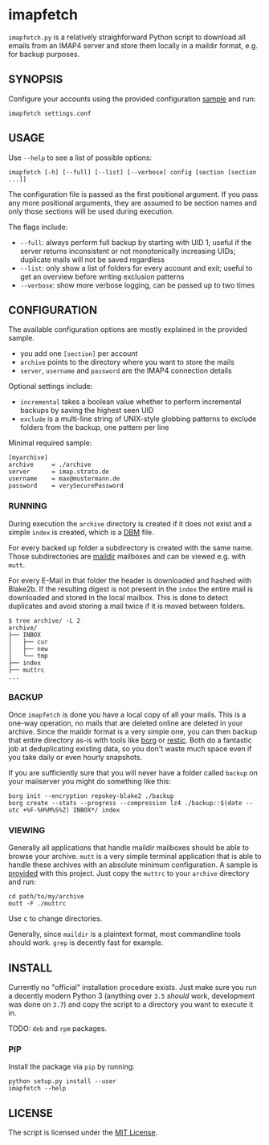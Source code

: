 # imapfetch

`imapfetch.py` is a relatively straighforward Python script to download all emails from an IMAP4
server and store them locally in a maildir format, e.g. for backup purposes.

## SYNOPSIS

Configure your accounts using the provided configuration [sample](assets/settings.conf.sample) and
run:

    imapfetch settings.conf

## USAGE

Use `--help` to see a list of possible options:

    imapfetch [-h] [--full] [--list] [--verbose] config [section [section ...]]

The configuration file is passed as the first positional argument. If you pass any more positional
arguments, they are assumed to be section names and only those sections will be used during
execution.

The flags include:

- `--full`: always perform full backup by starting with UID 1; useful if the server returns
  inconsistent or not monotonically increasing UIDs; duplicate mails will not be saved regardless
- `--list`: only show a list of folders for every account and exit; useful to get an overview before
  writing exclusion patterns
- `--verbose`: show more verbose logging, can be passed up to two times

## CONFIGURATION

The available configuration options are mostly explained in the provided sample.

- you add one `[section]` per account
- `archive` points to the directory where you want to store the mails
- `server`, `username` and `password` are the IMAP4 connection details

Optional settings include:

- `incremental` takes a boolean value whether to perform incremental backups by saving the highest
  seen UID
- `exclude` is a multi-line string of UNIX-style globbing patterns to exclude folders from the
  backup, one pattern per line

Minimal required sample:

    [myarchive]
    archive     = ./archive
    server      = imap.strato.de
    username    = max@mustermann.de
    password    = verySecurePassword

### RUNNING

During execution the `archive` directory is created if it does not exist and a simple `index` is
created, which is a [DBM](https://www.gnu.org/software/gdbm/) file.

For every backed up folder a subdirectory is created with the same name. Those subdirectories are
[maildir](http://www.qmail.org/man/man5/maildir.html) mailboxes and can be viewed e.g. with `mutt`.

For every E-Mail in that folder the header is downloaded and hashed with Blake2b. If the resulting
digest is not present in the `index` the entire mail is downloaded and stored in the local mailbox.
This is done to detect duplicates and avoid storing a mail twice if it is moved between folders.

    $ tree archive/ -L 2
    archive/
    ├── INBOX
    │   ├── cur
    │   ├── new
    │   └── tmp
    ├── index
    ├── muttrc
    ...

### BACKUP

Once `imapfetch` is done you have a local copy of all your mails. This is a one-way operation, no
mails that are deleted online are deleted in your archive. Since the maildir format is a very simple
one, you can then backup that entire directory as-is with tools like
[borg](https://www.borgbackup.org/) or [restic](https://restic.net/). Both do a fantastic job at
deduplicating existing data, so you don't waste much space even if you take daily or even hourly
snapshots.

If you are sufficiently sure that you will never have a folder called `backup` on your mailserver
you might do something like this:

    borg init --encryption repokey-blake2 ./backup
    borg create --stats --progress --compression lz4 ./backup::$(date --utc +%F-%H%M%S%Z) INBOX*/ index

### VIEWING

Generally all applications that handle maildir mailboxes should be able to browse your archive.
`mutt` is a very simple terminal application that is able to handle these archives with an absolute
minimum configuration. A sample is [provided](assets/muttrc) with this project. Just copy the
`muttrc` to your `archive` directory and run:

    cd path/to/my/archive
    mutt -F ./muttrc

Use <kbd>c</kbd> to change directories.

Generally, since `maildir` is a plaintext format, most commandline tools should work. `grep` is
decently fast for example.

## INSTALL

Currently no "official" installation procedure exists. Just make sure you run a decently modern
Python 3 (anything over `3.5` _should_ work, development was done on `3.7`) and copy the script to a
directory you want to execute it in.

TODO: `deb` and `rpm` packages.

### PIP

Install the package via `pip` by running:

    python setup.py install --user
    imapfetch --help

## LICENSE

The script is licensed under the [MIT License](LICENSE).

